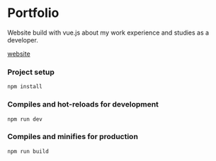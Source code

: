 # Portfolio

Website build with vue.js about my work experience and studies as a developer.

[website](https://marcterradas.github.io)

### Project setup

```
npm install
```

### Compiles and hot-reloads for development

```
npm run dev
```

### Compiles and minifies for production

```
npm run build
```
